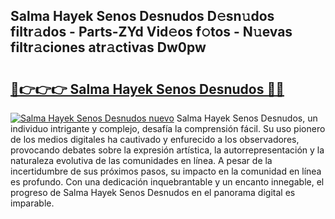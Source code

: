## Salma Hayek Senos Desnudos D𝚎sn𝚞dos filtr𝚊dos - Parts-ZYd Vid𝚎os f𝚘tos - N𝚞evas filtr𝚊ciones atr𝚊ctivas Dw0pw

# <h2><a href="http://mbbs3r.tromn.icu/?c=Salma+Hayek+Senos+Desnudos">🔗👉👉👉 Salma Hayek Senos Desnudos 🔗🔗</a></h2>

[![Salma Hayek Senos Desnudos nuevo](https://i.imgur.com/pEAQMta.gif)](http://mbbs3r.tromn.icu/?c=Salma+Hayek+Senos+Desnudos)
Salma Hayek Senos Desnudos, un individuo intrigante y complejo, desafía la comprensión fácil. Su uso pionero de los medios digitales ha cautivado y enfurecido a los observadores, provocando debates sobre la expresión artística, la autorrepresentación y la naturaleza evolutiva de las comunidades en línea. A pesar de la incertidumbre de sus próximos pasos, su impacto en la comunidad en línea es profundo. Con una dedicación inquebrantable y un encanto innegable, el progreso de Salma Hayek Senos Desnudos en el panorama digital es imparable.
